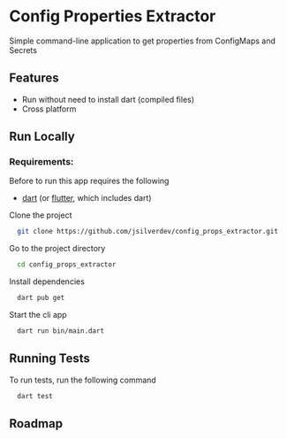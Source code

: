 # Config Properties Extractor

Simple command-line application to get properties from ConfigMaps and Secrets

## Features

- Run without need to install dart (compiled files)
- Cross platform

## Run Locally

### Requirements:

Before to run this app requires the following

- [dart](https://dart.dev/get-dart) (or [flutter](https://docs.flutter.dev/get-started/install), which includes dart)

Clone the project

```bash
  git clone https://github.com/jsilverdev/config_props_extractor.git
```

Go to the project directory

```bash
  cd config_props_extractor
```

Install dependencies

```bash
  dart pub get
```

Start the cli app

```bash
  dart run bin/main.dart
```

## Running Tests

To run tests, run the following command

```bash
  dart test
```

## Roadmap
